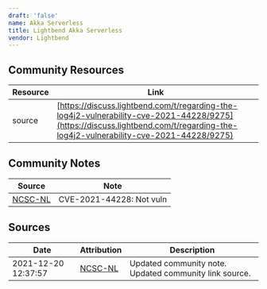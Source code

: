 ```yaml
---
draft: 'false'
name: Akka Serverless
title: Lightbend Akka Serverless
vendor: Lightbend
---
```



## Community Resources
| Resource | Link |
| --- | --- |
| source | [https://discuss.lightbend.com/t/regarding-the-log4j2-vulnerability-cve-2021-44228/9275](https://discuss.lightbend.com/t/regarding-the-log4j2-vulnerability-cve-2021-44228/9275) |

## Community Notes
| Source | Note |
| --- | --- |
| [NCSC-NL](https://github.com/NCSC-NL/log4shell/blob/main/software/README.md) | CVE-2021-44228: Not vuln </ul> |

## Sources
| Date | Attribution | Description |
| --- | --- | --- |
| 2021-12-20 12:37:57 | [NCSC-NL](https://github.com/NCSC-NL/log4shell/blob/main/software/README.md) | Updated community note. Updated community link source.  |
